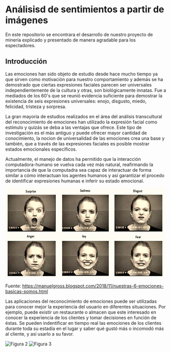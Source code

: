 # Análisisd de sentimientos a partir de imágenes
En este repositorio se encontrara el desarrollo de nuestro proyecto de minería explicado y presentado de manera agradable para los espectadores.
## Introducción 
Las emociones han sido objeto de estudio desde hace mucho tiempo ya que sirven como motivación para nuestro comportamiento y además se ha demostrado que ciertas expresiones faciales parecen ser universales independientemente de la cultura y otras, son biológicamente innatas. Fue a mediados de los 60's que se reunió evidencia suficiente para demostrar la existencia de seis expresiones universales: enojo, disgusto, miedo, felicidad, tristeza y sorpresa. 

La gran mayoria de estudios realizados en el área del análisis transcultural del reconocimiento de emociones han utilizado la expresión facial como estímulo y quizás se deba a las ventajas que ofrece. Este tipo de investigación es el más antiguo y puede ofrecer mayor cantidad de conocimiento, la nocion de universalidad de las emociones crea una base y también, que a través de las expresiones faciales es posible mostrar estados emocionales específicos. 

Actualmente, el manejo de datos ha permitido que la interacción computadora-humano se vuelva cada vez más natural, reafirmando la importancia de que la computadra sea capaz de interactuar de forma similar a cómo interactuan los agentes humanos y así  garantizar el procedo de identificar expresiones humanas e inferir su estado emocional.

   ![Figura 1.](six-basic-emotions.jpg)
   
   Fuente: https://manuelgross.blogspot.com/2018/11/nuestras-6-emociones-basicas-somos.html
   
Las aplicaciones del reconocimiento de emociones puede ser utilizadas para conocer mejor la experiencia del usuario en diferentes situaciones. Por ejemplo, puede existir un restaurante o almacen que este interesado en conocer la experiencia de los clientes y tomar decisiones en función de éstas. Se pueden indentificar en tiempo real las emociones de los clientes durante toda su estadía en el lugar y saber qué gustó más o incomodó más al cliente, y así usarlo a su favor. 

![Figura 2]() ![Figura 3]()
